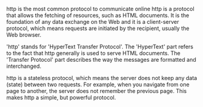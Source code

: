 http is the most common protocol to communicate online
http is a protocol that allows the fetching of resources, such as HTML documents. It is the foundation of any data exchange on the Web and it is a client-server protocol, which means requests are initiated by the recipient, usually the Web browser.

'http' stands for 'HyperText Transfer Protocol'. The 'HyperText' part refers to the fact that http generally is used to serve HTML documents. The 'Transfer Protocol' part describes the way the messages are formatted and interchanged.

http is a stateless protocol, which means the server does not keep any data (state) between two requests. For example, when you navigate from one page to another, the server does not remember the previous page. This makes http a simple, but powerful protocol.
